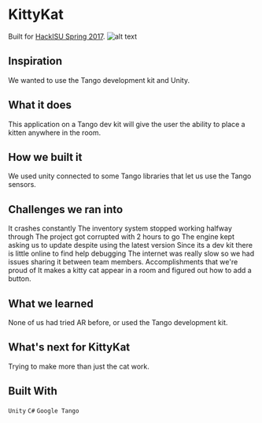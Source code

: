 # KittyKat
Built for [HackISU Spring 2017](https://hackisu-s17.devpost.com/).
![alt text](https://challengepost-s3-challengepost.netdna-ssl.com/photos/production/software_photos/000/481/540/datas/gallery.jpg "KittyKat")

## Inspiration
We wanted to use the Tango development kit and Unity.

## What it does
This application on a Tango dev kit will give the user the ability to place a kitten anywhere in the room.

## How we built it
We used unity connected to some Tango libraries that let us use the Tango sensors.

## Challenges we ran into
It crashes constantly
The inventory system stopped working halfway through
The project got corrupted with 2 hours to go
The engine kept asking us to update despite using the latest version
Since its a dev kit there is little online to find help debugging
The internet was really slow so we had issues sharing it between team members.
Accomplishments that we're proud of
It makes a kitty cat appear in a room and figured out how to add a button.

## What we learned
None of us had tried AR before, or used the Tango development kit.

## What's next for KittyKat
Trying to make more than just the cat work.

## Built With
`Unity` `C#` `Google Tango`
